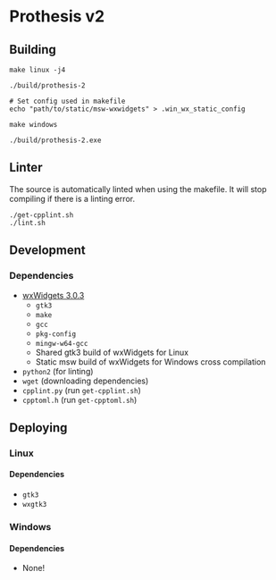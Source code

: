 # Prothesis v2

## Building
```
make linux -j4

./build/prothesis-2
```

```
# Set config used in makefile
echo "path/to/static/msw-wxwidgets" > .win_wx_static_config

make windows

./build/prothesis-2.exe
```

## Linter
The source is automatically linted when using the makefile.
It will stop compiling if there is a linting error.

```
./get-cpplint.sh
./lint.sh
```

## Development
### Dependencies
- [wxWidgets 3.0.3](https://github.com/prothesis-software/prothesis-2/wiki/Compiling-wxWidgets)
  - `gtk3`
  - `make`
  - `gcc`
  - `pkg-config`
  - `mingw-w64-gcc`
  - Shared gtk3 build of wxWidgets for Linux
  - Static msw build of wxWidgets for Windows cross compilation
- `python2` (for linting)
- `wget` (downloading dependencies)
- `cpplint.py` (run `get-cpplint.sh`)
- `cpptoml.h` (run `get-cpptoml.sh`)

## Deploying

### Linux
#### Dependencies
- `gtk3`
- `wxgtk3`

### Windows
#### Dependencies
- None!